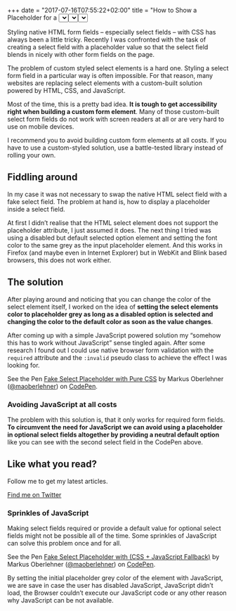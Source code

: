 +++
date = "2017-07-16T07:55:22+02:00"
title = "How to Show a Placeholder for a <select> Tag"
description = "Learn how to add a placeholder to a <select> HTML element and how you can make a <select> element look like an input field with a placeholder attribute."
intro = "Styling native HTML form fields – especially select fields – with CSS has always been a little tricky. Recently I was confronted with the task of creating a select field with a placeholder value so that the select field blends in nicely with other form fields on the page. The problem of custom styled select elements is a hard one..."
draft = false
categories = ["Development"]
tags = ["CSS Architecture"]
+++

Styling native HTML form fields – especially select fields – with CSS has always been a little tricky. Recently I was confronted with the task of creating a select field with a placeholder value so that the select field blends in nicely with other form fields on the page.

The problem of custom styled select elements is a hard one. Styling a select form field in a particular way is often impossible. For that reason, many websites are replacing select elements with a custom-built solution powered by HTML, CSS, and JavaScript.

Most of the time, this is a pretty bad idea. **It is tough to get accessibility right when building a custom form element**. Many of those custom-built select form fields do not work with screen readers at all or are very hard to use on mobile devices.

I recommend you to avoid building custom form elements at all costs. If you have to use a custom-styled solution, use a battle-tested library instead of rolling your own.

## Fiddling around

In my case it was not necessary to swap the native HTML select field with a fake select field. The problem at hand is, how to display a placeholder inside a select field.

At first I didn’t realise that the HTML select element does not support the placeholder attribute, I just assumed it does. The next thing I tried was using a disabled but default selected option element and setting the font color to the same grey as the input placeholder element. And this works in Firefox (and maybe even in Internet Explorer) but in WebKit and Blink based browsers, this does not work either.

## The solution

After playing around and noticing that you can change the color of the select element itself, I worked on the idea of **setting the select elements color to placeholder grey as long as a disabled option is selected and changing the color to the default color as soon as the value changes**.

After coming up with a simple JavaScript powered solution my “somehow this has to work without JavaScript” sense tingled again. After some research I found out I could use native browser form validation with the `required` attribute and the `:invalid` pseudo class to achieve the effect I was looking for.

<p data-height="265" data-theme-id="0" data-slug-hash="WOWrqO" data-default-tab="html,result" data-user="maoberlehner" data-embed-version="2" data-pen-title="Fake Select Placeholder with Pure CSS" class="codepen">See the Pen <a href="https://codepen.io/maoberlehner/pen/WOWrqO/">Fake Select Placeholder with Pure CSS</a> by Markus Oberlehner (<a href="https://codepen.io/maoberlehner">@maoberlehner</a>) on <a href="https://codepen.io">CodePen</a>.</p>

### Avoiding JavaScript at all costs

The problem with this solution is, that it only works for required form fields. **To circumvent the need for JavaScript we can avoid using a placeholder in optional select fields altogether by providing a neutral default option** like you can see with the second select field in the CodePen above.

<div class="c-content__broad">
  <div class="c-twitter-teaser">
    <div class="c-twitter-teaser__content">
      <h2 class="c-twitter-teaser__headline">Like what you read?</h2>
      <p class="c-twitter-teaser__body">
        Follow me to get my latest articles.
      </p>
      <a class="c-button c-button--outline c-twitter-teaser__button" rel="nofollow" href="https://twitter.com/maoberlehner" data-event-category="link" data-event-action="click: contact" data-event-label="Twitter (article content)">
        Find me on Twitter
      </a>
    </div>
  </div>
</div>

### Sprinkles of JavaScript

Making select fields required or provide a default value for optional select fields might not be possible all of the time. Some sprinkles of JavaScript can solve this problem once and for all.

<p data-height="265" data-theme-id="0" data-slug-hash="YQBQNj" data-default-tab="css,result" data-user="maoberlehner" data-embed-version="2" data-pen-title="Fake Select Placeholder with (CSS + JavaScript Fallback)" class="codepen">See the Pen <a href="https://codepen.io/maoberlehner/pen/YQBQNj/">Fake Select Placeholder with (CSS + JavaScript Fallback)</a> by Markus Oberlehner (<a href="https://codepen.io/maoberlehner">@maoberlehner</a>) on <a href="https://codepen.io">CodePen</a>.</p>
<script async src="https://production-assets.codepen.io/assets/embed/ei.js"></script>

By setting the initial placeholder grey color of the element with JavaScript, we are save in case the user has disabled JavaScript, JavaScript didn’t load, the Browser couldn’t execute our JavaScript code or any other reason why JavaScript can be not available.
